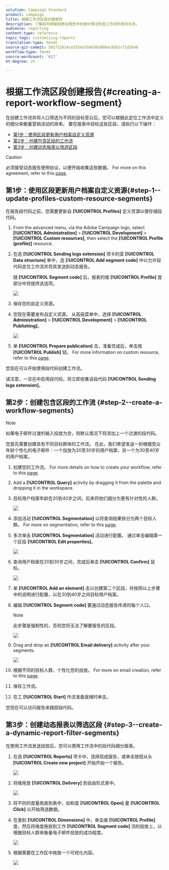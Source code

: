 ```yaml
---
solution: Campaign Standard
product: campaign
title: 根据工作流区段创建报告
description: 了解如何根据投放在报告中的细分情况检查工作流的成功与否。
audience: reporting
content-type: reference
topic-tags: customizing-reports
translation-type: tm+mt
source-git-commit: 501f52624ce253eb7b0d36d908ac8502cf1d3b48
workflow-type: tm+mt
source-wordcount: '617'
ht-degree: 2%

---
```



# 根据工作流区段创建报告{#creating-a-report-workflow-segment}

在创建工作流并将人口筛选为不同的目标受众后，您可以根据此定位工作流中定义的细分来衡量营销活动的效率。
要在报表中目标这些区段，请执行以下操作：

* [第1步：使用区段更新用户档案自定义资源](#step-1--update-profiles-custom-resource-segments)
* [第2步：创建包含区段的工作流](#step-2--create-a-workflow-segments)
* [第3步：创建动态报表以筛选区段](#step-3--create-a-dynamic-report-filter-segments)

>[!CAUTION]
>必须接受动态报告使用协议，以便开始收集这些数据。
>For more on this agreement, refer to this [page](../../reporting/using/about-dynamic-reports.md#dynamic-reporting-usage-agreement).

## 第1步：使用区段更新用户档案自定义资源{#step-1--update-profiles-custom-resource-segments}

在报告段代码之前，您需要更新自 **[!UICONTROL Profiles]** 定义资源以便存储段代码。

1. From the advanced menu, via the Adobe Campaign logo, select **[!UICONTROL Administration]** > **[!UICONTROL Development]** > **[!UICONTROL Custom resources]**, then select the **[!UICONTROL Profile (profile)]** resource.
1. 在选 **[!UICONTROL Sending logs extension]** 项卡的菜 **[!UICONTROL Data structure]** 单中，选 **[!UICONTROL Add segment code]** 中以允许段代码定位工作流并将其发送到动态报告。

   随 **[!UICONTROL Segment code]** 后，报表的维 **[!UICONTROL Profile]** 度部分中将提供该选项。

   ![](assets/report_segment_4.png)

1. 保存您的自定义资源。

1. 您现在需要发布自定义资源。
从高级菜单中，选择 **[!UICONTROL Administration]** > **[!UICONTROL Development]** > **[!UICONTROL Publishing]**。

   ![](assets/custom_profile_7.png)

1. 单 **[!UICONTROL Prepare publication]** 击，准备完成后，单击按 **[!UICONTROL Publish]** 钮。 For more information on custom resource, refer to this [page](../../developing/using/updating-the-database-structure.md).

您现在可以开始使用段代码创建工作流。

请注意，一旦在中启用段代码，将立即收集该段代码 **[!UICONTROL Sending logs extension]**。

## 第2步：创建包含区段的工作流 {#step-2--create-a-workflow-segments}

>[!NOTE]
>如果电子邮件过渡的输入投放为空，则默认情况下将添加上一个过渡的段代码。

您首先需要创建具有不同目标群体的工作流。 在此，我们希望发送一封根据受众年龄个性化的电子邮件：一个投放为20至30岁的用户档案，另一个为30至40岁的用户档案。

1. 创建您的工作流。 For more details on how to create your workflow, refer to this [page](../../automating/using/building-a-workflow.md).

1. Add a **[!UICONTROL Query]** activity by dragging it from the palette and dropping it in the workspace.

1. 目标用户档案年龄在20到40岁之间，后来将他们细分为更有针对性的人群。

   ![](assets/report_segment_1.png)

1. 添加活动 **[!UICONTROL Segmentation]** 以将查询结果拆分为两个目标人群。 For more on segmentation, refer to this [page](../../automating/using/segmentation.md).

1. 多次单击 **[!UICONTROL Segmentation]** 活动进行配置。 通过单击编辑第一个区段 **[!UICONTROL Edit properties]**。

   ![](assets/report_segment_7.png)

1. 查询用户档案在20到30岁之间，完成后单击 **[!UICONTROL Confirm]** 鼠标。

   ![](assets/report_segment_8.png)

1. 单 **[!UICONTROL Add an element]** 击以创建第二个区段，并按照以上步骤中的说明进行配置，以在30到40岁之间目标用户档案。

1. 编辑 **[!UICONTROL Segment code]** 要通过动态报告传递的每个人口。

   >[!NOTE]
   >此步骤是强制性的，否则您将无法了解要报告的区段。

   ![](assets/report_segment_9.png)

1. Drag and drop an **[!UICONTROL Email delivery]** activity after your segments.

   ![](assets/report_segment_3.png)

1. 根据不同的目标人群，个性化您的投放。 For more on email creation, refer to this [page](../../designing/using/designing-content-in-adobe-campaign.md).

1. 保存工作流。

1. 在工 **[!UICONTROL Start]** 作流准备就绪时单击。

您现在可以访问报告来跟踪段代码。

## 第3步：创建动态报表以筛选区段 {#step-3--create-a-dynamic-report-filter-segments}

在使用工作流发送投放后，您可以使用工作流中的段代码细分报表。

1. 在选 **[!UICONTROL Reports]** 项卡中，选择现成报告，或单击按钮从头 **[!UICONTROL Create new project]** 开始开始一个报告。

   ![](assets/custom_profile_18.png)
1. 将维拖放 **[!UICONTROL Delivery]** 到自由形式表中。

   ![](assets/report_segment_5.png)

1. 将不同的度量拖放到表中，如和度 **[!UICONTROL Open]** 量 **[!UICONTROL Click]** 以开始筛选数据。
1. 在类别 **[!UICONTROL Dimensions]** 中，单击维 **[!UICONTROL Profile]** 度，然后将维度拖放到工作 **[!UICONTROL Segment code]** 流的投放上，以根据目标人群来衡量电子邮件投放的成功程度。

   ![](assets/report_segment_6.png)

1. 根据需要在工作区中拖放一个可视化内容。

   ![](assets/report_segment_10.png)
